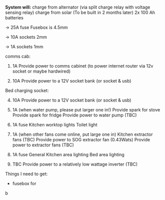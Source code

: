 **System will:**
charge from alternator (via split charge relay with voltage sensing relay)
charge from solar (To be built in 2 months later)
2x 100 Ah batteries


-> 25A fuse 
Fusebox is 4.5mm

-> 10A sockets 
2mm

-> 1A sockets
1mm 

comms cab:

1) 1A
Provide power to comms cabinet (to power internet router via 12v socket or maybe hardwired)

2) 10A
Provide power to a 12V socket bank (or socket & usb)

Bed charging socket:

4) 10A
Provide power to a 12V socket bank (or socket & usb)

5) 1A (when water pump, please put larger one in!)
Provide spark for stove 
Provide spark for fridge
Provide power to water pump (TBC)

6) 1A fuse
Kitchen worktop lights
Toilet light

7) 1A (when other fans come online, put large one in)
Kitchen extractor fans (TBC)
Provide power to SOG extractor fan (0.43Wats)
Provide power to extractor fans (TBC)

8) 1A fuse
General Kitchen area lighting
Bed area lighting

9) TBC
Provide power to a relatively low wattage inverter (TBC)

Things I need to get:
* fusebox for 


b

